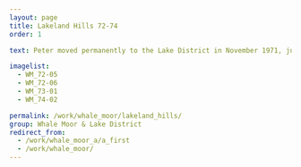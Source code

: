 ```yaml
---
layout: page
title: Lakeland Hills 72-74
order: 1

text: Peter moved permanently to the Lake District in November 1971, just over thirty years after he first climbed Helvellyn, at the age of eight, with his uncle.  He first directed his attention towards the other principal mountain of the Northern Lakes, Blencathra, which now dominated the view from his bathroom window, painting several images with horizontal banding, similar to his recent 'Wave Series'.

imagelist:
  - WM_72-05
  - WM_72-06
  - WM_73-01
  - WM_74-02

permalink: /work/whale_moor/lakeland_hills/
group: Whale Moor & Lake District
redirect_from:
  - /work/whale_moor_a/a_first
  - /work/whale_moor/
---
```


